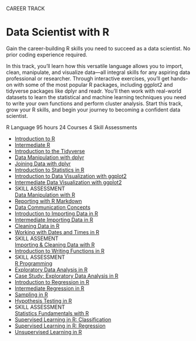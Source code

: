 CAREER TRACK
# Data Scientist with R

Gain the career-building R skills you need to succeed as a data scientist. No prior coding experience required.

In this track, you’ll learn how this versatile language allows you to import, clean, manipulate, and visualize data—all integral skills for any aspiring data professional or researcher. Through interactive exercises, you’ll get hands-on with some of the most popular R packages, including ggplot2 and tidyverse packages like dplyr and readr. You’ll then work with real-world datasets to learn the statistical and machine learning techniques you need to write your own functions and perform cluster analysis. Start this track, grow your R skills, and begin your journey to becoming a confident data scientist.

R Language
95 hours
24 Courses
4 Skill Assessments

+ [Introduction to R](https://github.com/Torregu/DataCamp/tree/main/Courses/Introduction%20to%20R)
+ [Intermediate R](https://github.com/Torregu/DataCamp/tree/main/Courses/Intermediate%20R)
+ [Introduction to the Tidyverse](https://github.com/Torregu/DataCamp/tree/main/Courses/Introduction%20to%20the%20Tidyverse)
+ [Data Manipulation with dplyr](https://github.com/Torregu/DataCamp/tree/main/Courses/Data%20Manipulation%20with%20dplyr)
+ [Joining Data with dplyr](https://github.com/Torregu/DataCamp/tree/main/Courses/Joining%20Data%20with%20dplyr)
+ [Introduction to Statistics in R](https://github.com/Torregu/DataCamp/tree/main/Courses/Introduction%20to%20Statistics%20in%20R)
+ [Introduction to Data Visualization with ggplot2](https://github.com/Torregu/DataCamp/tree/main/Courses/Introduction%20to%20Data%20Visualization%20with%20ggplot2)
+ [Intermediate Data Visualization with ggplot2](https://github.com/Torregu/DataCamp/tree/main/Courses/Intermediate%20Data%20Visualization%20with%20ggplot2)
+ SKILL ASSESSMENT <br>
  [Data Manipulation with R](https://github.com/Torregu/DataCamp/tree/main/Assessments/Data%20Manipulation%20with%20R)
+ [Reporting with R Markdown](https://github.com/Torregu/DataCamp/tree/main/Courses/Reporting%20with%20R%20Markdown)
+ [Data Communication Concepts](https://github.com/Torregu/DataCamp/tree/main/Courses/Data%20Communication%20Concepts)
+ [Introduction to Importing Data in R](https://github.com/Torregu/DataCamp/tree/main/Courses/Introduction%20to%20Importing%20Data%20in%20R)
+ [Intermediate Importing Data in R](https://github.com/Torregu/DataCamp/tree/main/Courses/Intermediate%20Importing%20Data%20in%20R)
+ [Cleaning Data in R](https://github.com/Torregu/DataCamp/tree/main/Courses/Cleaning%20Data%20in%20R)
+ [Working with Dates and Times in R](https://github.com/Torregu/DataCamp/tree/main/Courses/Working%20with%20Dates%20and%20Times%20in%20R)
+ SKILL ASSEMENT <br> 
  [Importing & Cleaning Data with R](https://github.com/Torregu/DataCamp/tree/main/Assessments/Importing%20&%20Cleaning%20Data%20with%20R)
+ [Introduction to Writing Functions in R](https://github.com/Torregu/DataCamp/tree/main/Courses/Introduction%20to%20Writing%20Functions%20in%20R)
+ SKILL ASSESSMENT <br>
  [R Programming](https://github.com/Torregu/DataCamp/tree/main/Assessments/R%20Programming)
+ [Exploratory Data Analysis in R](https://github.com/Torregu/DataCamp/tree/main/Courses/Exploratory%20Data%20Analysis%20in%20R)
+ [Case Study: Exploratory Data Analysis in R](https://github.com/Torregu/DataCamp/tree/main/Courses/Case%20Study%20I%20Exploratory%20Data%20Analysis%20in%20R)
+ [Introduction to Regression in R](https://github.com/Torregu/DataCamp/tree/main/Courses/Introduction%20to%20Regression%20in%20R)
+ [Intermediate Regression in R](https://github.com/Torregu/DataCamp/tree/main/Courses/Intermediate%20Regression%20in%20R)
+ [Sampling in R](https://github.com/Torregu/DataCamp/tree/main/Courses/Sampling%20in%20R)
+ [Hypothesis Testing in R](https://github.com/Torregu/DataCamp/tree/main/Courses/Hypothesis%20Testing%20in%20R)
+ SKILL ASSESSMENT <br>
  [Statistics Fundamentals with R](https://github.com/Torregu/DataCamp/tree/main/Assessments/Statistics%20Fundamentals%20with%20R)
+ [Supervised Learning in R: Classification](https://github.com/Torregu/DataCamp/tree/main/Courses/Machine%20Learning/R/Supervised%20Learning%20in%20R%20I%20Classification)
+ [Supervised Learning in R: Regression](https://github.com/Torregu/DataCamp/tree/main/Courses/Machine%20Learning/R/Supervised%20Learning%20in%20R%20I%20Regression)
+ [Unsupervised Learning in R](https://github.com/Torregu/DataCamp/tree/main/Courses/Machine%20Learning/R/Unsupervised%20Learning%20in%20R)
